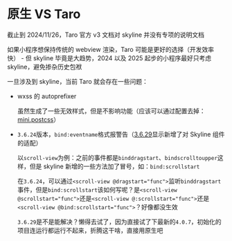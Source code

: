 # 原生 VS Taro

截止到 2024/11/26，Taro 官方 v3 文档对 skyline 并没有专项的说明文档

如果小程序想保持传统的 webview 渲染，Taro 可能是更好的选择（开发效率快） - 但 skyline 毕竟是大趋势，2024 以及 2025 起步的小程序最好只考虑 skyline，避免掺杂历史包袱

一旦涉及到 skyline，当前 Taro 就会存在一些问题：

- wxss 的 autoprefixer

  虽然生成了一些无效样式，但是不影响功能（应该可以通过配置去掉：[mini.postcss](https://docs.taro.zone/docs/config-detail#minipostcss)）

- `3.6.24`版本，`bind:eventname`格式报警告（[3.6.29](https://github.com/NervJS/taro/releases/tag/v3.6.29)显示新增了对 Skyline 组件的适配）

  以`scroll-view`为例：之前的事件都是`binddragstart`、`bindscrolltoupper`这样，但是 skyline 新增的一些方法加了冒号，如：`bind:scrollstart`

  在`3.6.24`，可以通过`<scroll-view @dragstart="func">`监听`binddragstart`事件，但是`bind:scrollstart`该如何写呢？是`<scroll-view @scrollstart="func">`还是`<scroll-view @:scrollstart="func">`还是`<scroll-view @bind:scrollstart="func">`？好像都没生效

  `3.6.29`是不是能解决？懒得去试了，因为直接试了下最新的`4.0.7`，初始化的项目连运行都运行不起来，折腾这干啥，直接用原生吧
